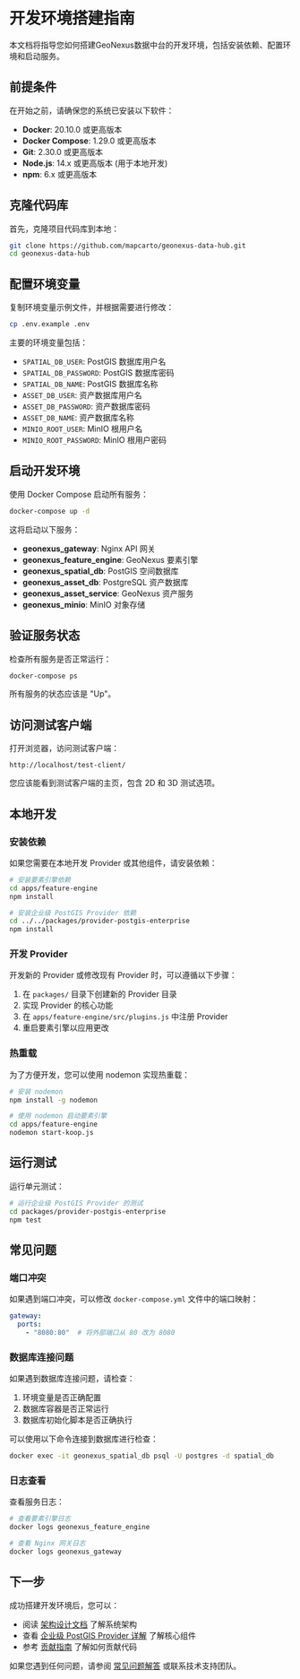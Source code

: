 # 开发环境搭建指南

本文档将指导您如何搭建GeoNexus数据中台的开发环境，包括安装依赖、配置环境和启动服务。

## 前提条件

在开始之前，请确保您的系统已安装以下软件：

- **Docker**: 20.10.0 或更高版本
- **Docker Compose**: 1.29.0 或更高版本
- **Git**: 2.30.0 或更高版本
- **Node.js**: 14.x 或更高版本 (用于本地开发)
- **npm**: 6.x 或更高版本

## 克隆代码库

首先，克隆项目代码库到本地：

```bash
git clone https://github.com/mapcarto/geonexus-data-hub.git
cd geonexus-data-hub
```

## 配置环境变量

复制环境变量示例文件，并根据需要进行修改：

```bash
cp .env.example .env
```

主要的环境变量包括：

- `SPATIAL_DB_USER`: PostGIS 数据库用户名
- `SPATIAL_DB_PASSWORD`: PostGIS 数据库密码
- `SPATIAL_DB_NAME`: PostGIS 数据库名称
- `ASSET_DB_USER`: 资产数据库用户名
- `ASSET_DB_PASSWORD`: 资产数据库密码
- `ASSET_DB_NAME`: 资产数据库名称
- `MINIO_ROOT_USER`: MinIO 根用户名
- `MINIO_ROOT_PASSWORD`: MinIO 根用户密码

## 启动开发环境

使用 Docker Compose 启动所有服务：

```bash
docker-compose up -d
```

这将启动以下服务：

- **geonexus_gateway**: Nginx API 网关
- **geonexus_feature_engine**: GeoNexus 要素引擎
- **geonexus_spatial_db**: PostGIS 空间数据库
- **geonexus_asset_db**: PostgreSQL 资产数据库
- **geonexus_asset_service**: GeoNexus 资产服务
- **geonexus_minio**: MinIO 对象存储

## 验证服务状态

检查所有服务是否正常运行：

```bash
docker-compose ps
```

所有服务的状态应该是 "Up"。

## 访问测试客户端

打开浏览器，访问测试客户端：

```
http://localhost/test-client/
```

您应该能看到测试客户端的主页，包含 2D 和 3D 测试选项。

## 本地开发

### 安装依赖

如果您需要在本地开发 Provider 或其他组件，请安装依赖：

```bash
# 安装要素引擎依赖
cd apps/feature-engine
npm install

# 安装企业级 PostGIS Provider 依赖
cd ../../packages/provider-postgis-enterprise
npm install
```

### 开发 Provider

开发新的 Provider 或修改现有 Provider 时，可以遵循以下步骤：

1. 在 `packages/` 目录下创建新的 Provider 目录
2. 实现 Provider 的核心功能
3. 在 `apps/feature-engine/src/plugins.js` 中注册 Provider
4. 重启要素引擎以应用更改

### 热重载

为了方便开发，您可以使用 nodemon 实现热重载：

```bash
# 安装 nodemon
npm install -g nodemon

# 使用 nodemon 启动要素引擎
cd apps/feature-engine
nodemon start-koop.js
```

## 运行测试

运行单元测试：

```bash
# 运行企业级 PostGIS Provider 的测试
cd packages/provider-postgis-enterprise
npm test
```

## 常见问题

### 端口冲突

如果遇到端口冲突，可以修改 `docker-compose.yml` 文件中的端口映射：

```yaml
gateway:
  ports:
    - "8080:80"  # 将外部端口从 80 改为 8080
```

### 数据库连接问题

如果遇到数据库连接问题，请检查：

1. 环境变量是否正确配置
2. 数据库容器是否正常运行
3. 数据库初始化脚本是否正确执行

可以使用以下命令连接到数据库进行检查：

```bash
docker exec -it geonexus_spatial_db psql -U postgres -d spatial_db
```

### 日志查看

查看服务日志：

```bash
# 查看要素引擎日志
docker logs geonexus_feature_engine

# 查看 Nginx 网关日志
docker logs geonexus_gateway
```

## 下一步

成功搭建开发环境后，您可以：

- 阅读 [架构设计文档](../architecture/01_overall_architecture.md) 了解系统架构
- 查看 [企业级 PostGIS Provider 详解](../architecture/02_enterprise_postgis_provider.md) 了解核心组件
- 参考 [贡献指南](02_contribution_guide.md) 了解如何贡献代码

如果您遇到任何问题，请参阅 [常见问题解答](../03_faq.md) 或联系技术支持团队。